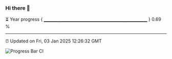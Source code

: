 ### Hi there 👋

⏳ Year progress { ▁▁▁▁▁▁▁▁▁▁▁▁▁▁▁▁▁▁▁▁▁▁▁▁▁▁▁▁▁▁ } 0.69 %

---

⏰ Updated on Fri, 03 Jan 2025 12:26:32 GMT

![Progress Bar CI](https://github.com/liununu/liununu/workflows/Progress%20Bar%20CI/badge.svg)
